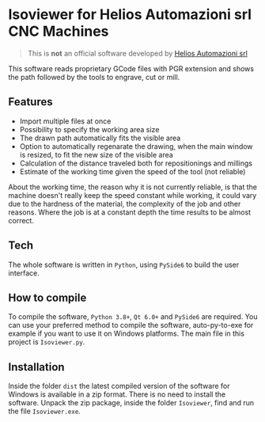 # Isoviewer for Helios Automazioni srl CNC Machines

> This is **not** an official software developed by [Helios Automazioni srl](https://www.heliosautomazioni.com/it/home-it.html)

This software reads proprietary GCode files with PGR extension and shows the path followed by the tools to engrave, cut or mill.

## Features
- Import multiple files at once
- Possibility to specify the working area size
- The drawn path automatically fits the visible area
- Option to automatically regenarate the drawing, when the main window is resized, to fit the new size of the visible area
- Calculation of the distance traveled both for repositionings and millings
- Estimate of the working time given the speed of the tool (not reliable)

About the working time, the reason why it is not currently reliable, is that the machine doesn't really keep the speed constant while working, it could vary due to the hardness of the material, the complexity of the job and other reasons.
Where the job is at a constant depth the time results to be almost correct. 

## Tech
The whole software is written in `Python`, using `PySide6` to build the user interface.

## How to compile
To compile the software, `Python 3.8+`, `Qt 6.0+` and `PySide6` are required.
You can use your preferred method to compile the software, auto-py-to-exe for example if you want to use it on Windows platforms.
The main file in this project is `Isoviewer.py`.

## Installation
Inside the folder `dist` the latest compiled version of the software for Windows is available in a zip format.
There is no need to install the software.
Unpack the zip package, inside the folder `Isoviewer`, find and run the file `Isoviewer.exe`.